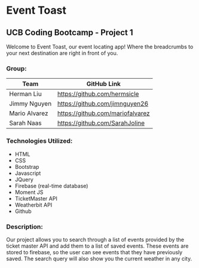 # Event Toast

## UCB Coding Bootcamp - Project 1

Welcome to Event Toast, our event locating app! Where the breadcrumbs to your next destination are right in front of you.

### Group:

| Team          | GitHub Link                      |
| ------------- | -------------------------------- |
| Herman Liu    | https://github.com/hermsicle     |
| Jimmy Nguyen  | https://github.com/jimnguyen26   |
| Mario Alvarez | https://github.com/mariofalvarez |
| Sarah Naas    | https://github.com/SarahJoline   |

### Technologies Utilized:

- HTML
- CSS
- Bootstrap
- Javascript
- JQuery
- Firebase (real-time database)
- Moment JS
- TicketMaster API
- Weatherbit API
- Github

### Description:

Our project allows you to search through a list of events provided by the ticket master API and add them to a list of saved events. These events are stored to firebase, so the user can see events that they have previously saved. The search query will also show you the current weather in any city.
